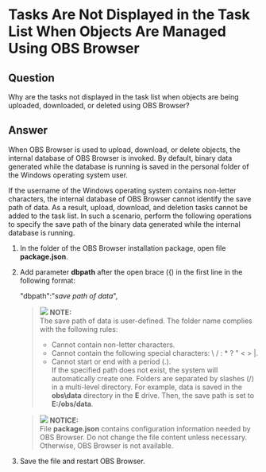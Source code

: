 # Tasks Are Not Displayed in the Task List When Objects Are Managed Using OBS Browser<a name="obs_03_0443"></a>

## **Question**<a name="scb49866c61fe45fc8458e96e2177af65"></a>

Why are the tasks not displayed in the task list when objects are being uploaded, downloaded, or deleted using OBS Browser?

## **Answer**<a name="s55244099d14b452baabd78f1ce9acdee"></a>

When OBS Browser is used to upload, download, or delete objects, the internal database of OBS Browser is invoked. By default, binary data generated while the database is running is saved in the personal folder of the Windows operating system user.

If the username of the Windows operating system contains non-letter characters, the internal database of OBS Browser cannot identify the save path of data. As a result, upload, download, and deletion tasks cannot be added to the task list. In such a scenario, perform the following operations to specify the save path of the binary data generated while the internal database is running.

1.  In the folder of the OBS Browser installation package, open file  **package.json**.
2.  Add parameter  **dbpath**  after the open brace \(\{\) in the first line in the following format:

    "dbpath":"_save path of data_",

    >![](/images/icon-note.gif) **NOTE:**   
    >The save path of data is user-defined. The folder name complies with the following rules:  
    >-   Cannot contain non-letter characters.  
    >-   Cannot contain the following special characters: \\ / : \* ? " < \> |.  
    >-   Cannot start or end with a period \(.\).  
    >If the specified path does not exist, the system will automatically create one. Folders are separated by slashes \(/\) in a multi-level directory. For example, data is saved in the  **obs\\data**  directory in the  **E**  drive. Then, the save path is set to  **E:/obs/data**_._  

    >![](/images/icon-notice.gif) **NOTICE:**   
    >File  **package.json**  contains configuration information needed by OBS Browser. Do not change the file content unless necessary. Otherwise, OBS Browser is not available.  

3.  Save the file and restart OBS Browser.

